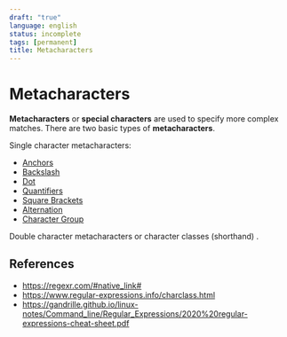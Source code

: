 ```yaml
---
draft: "true"
language: english
status: incomplete
tags: [permanent]
title: Metacharacters
---
```


# Metacharacters

**Metacharacters** or **special characters** are used to specify more complex matches.
There are two basic types of **metacharacters**.

Single character metacharacters:

- [Anchors](Anchors.md)
- [Backslash](Backslash.md)
- [Dot](Dot.md)
- [Quantifiers](Quantifiers.md)
- [Square Brackets](Square%20Brackets.md)
- [Alternation](Alternation.md)
- [Character Group](Character%20Group.md)

Double character metacharacters or character classes (shorthand) .

## References

- https://regexr.com/#native_link#
- https://www.regular-expressions.info/charclass.html
- https://gandrille.github.io/linux-notes/Command_line/Regular_Expressions/2020%20regular-expressions-cheat-sheet.pdf

